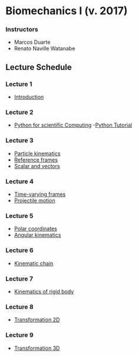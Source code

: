 # Biomechanics I (v. 2017)  


### Instructors  
- Marcos Duarte
- Renato Naville Watanabe


## Lecture Schedule

### Lecture 1   
- [Introduction](https://nbviewer.jupyter.org/github/BMClab/bmc/blob/master/Notebooks/Biomechanics.ipynb)

### Lecture 2
- [Python for scientific Computing](https://nbviewer.jupyter.org/github/BMClab/bmc/blob/master/Notebooks/PythonForScientificComputing.ipynb)
-[Python Tutorial](https://nbviewer.jupyter.org/github/demotu/BMC/blob/master/notebooks/PythonTutorial.ipynb)


### Lecture 3
- [Particle kinematics](http://nbviewer.jupyter.org/github/demotu/BMC/blob/master/notebooks/KinematicsParticle.ipynb)
- [Reference frames](https://nbviewer.jupyter.org/github/BMClab/bmc/blob/master/notebooks/ReferenceFrame.ipynb)
- [Scalar and vectors](https://nbviewer.jupyter.org/github/BMClab/bmc/blob/master/notebooks/ScalarVector.ipynb)

### Lecture 4

- [Time-varying frames](https://nbviewer.jupyter.org/github/BMClab/bmc/blob/master/Notebooks/Time-varying%20frames.ipynb)
- [Projectile motion](https://nbviewer.jupyter.org/github/BMClab/bmc/blob/master/notebooks/ProjectileMotion.ipynb)
 
### Lecture 5 
- [Polar coordinates](https://nbviewer.jupyter.org/github/BMClab/bmc/blob/master/notebooks/PolarCoordinates.ipynb)
- [Angular kinematics](https://nbviewer.jupyter.org/github/BMClab/bmc/blob/master/notebooks/KinematicsAngular2D.ipynb)

### Lecture 6
- [Kinematic chain](https://nbviewer.jupyter.org/github/BMClab/bmc/blob/master/notebooks/KinematicChain.ipynb)

### Lecture 7
- [Kinematics of rigid body](https://github.com/BMClab/bmc/blob/master/notebooks/KinematicsOfRigidBody.ipynb)

### Lecture 8
- [Transformation 2D](https://nbviewer.jupyter.org/github/BMClab/bmc/blob/master/notebooks/Transformation2D.ipynb)

### Lecture 9
- [Transformation 3D](https://nbviewer.jupyter.org/github/BMClab/bmc/blob/master/notebooks/Transformation3D.ipynb)
